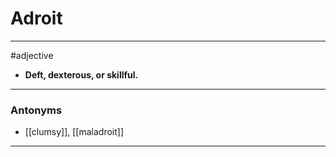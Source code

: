 # Adroit
---
#adjective
- **Deft, dexterous, or skillful.**
---
### Antonyms
- [[clumsy]], [[maladroit]]
---
